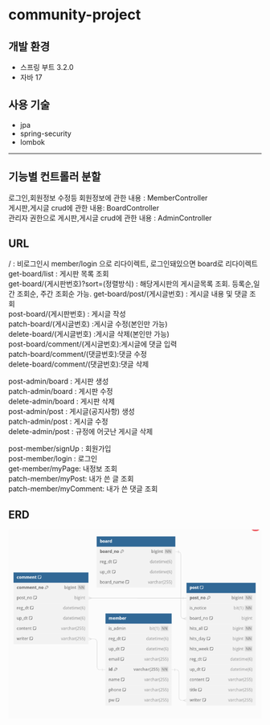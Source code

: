 # community-project

## 개발 환경
* 스프링 부트 3.2.0   
* 자바 17

## 사용 기술
* jpa
* spring-security
* lombok
---


## 기능별 컨트롤러 분할   
로그인,회원정보 수정등 회원정보에 관한 내용 : MemberController   
게시판,게시글 crud에 관한 내용: BoardController   
관리자 권한으로 게시판,게시글 crud에 관한 내용 : AdminController   

## URL
/ : 비로그인시 member/login 으로 리다이렉트, 로그인돼있으면 board로 리다이렉트   
get-board/list : 게시판 목록 조회   
get-board/(게시판번호)?sort=(정렬방식) : 해당게시판의 게시글목록 조회. 등록순,일간 조회순, 주간 조회순 가능.
get-board/post/(게시글번호) : 게시글 내용 및 댓글 조회   
post-board/(게시판번호) : 게시글 작성   
patch-board/(게시글번호) :게시글 수정(본인만 가능)   
delete-board/(게시글번호) :게시글 삭제(본인만 가능)   
post-board/comment/(게시글번호):게시글에 댓글 입력   
patch-board/comment/(댓글번호):댓글 수정   
delete-board/comment/(댓글번호):댓글 삭제   

post-admin/board : 게시판 생성   
patch-admin/board : 게시판 수정   
delete-admin/board : 게시판 삭제   
post-admin/post : 게시글(공지사항) 생성   
patch-admin/post : 게시글 수정    
delete-admin/post : 규정에 어긋난 게시글 삭제   

post-member/signUp : 회원가입   
post-member/login : 로그인   
get-member/myPage: 내정보 조회   
patch-member/myPost: 내가 쓴 글 조회   
patch-member/myComment: 내가 쓴 댓글 조회   


## ERD

![erd](./erd.png)

